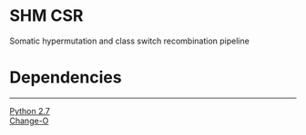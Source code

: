 # SHM CSR

Somatic hypermutation and class switch recombination pipeline 

# Dependencies
--------------------
[Python 2.7](https://www.python.org/)  
[Change-O](https://changeo.readthedocs.io/en/version-0.4.4/)  
